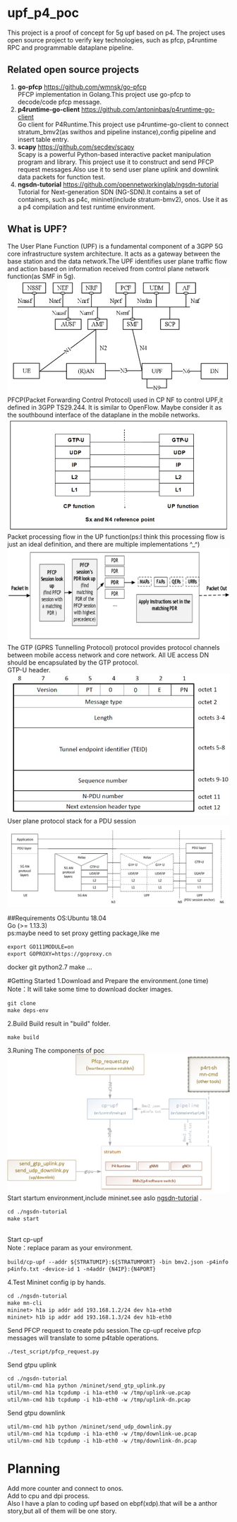 # upf_p4_poc
This project is a proof of concept for 5g upf based on p4.
The project uses open source project to verify key technologies, such as pfcp, p4runtime RPC and programmable dataplane pipeline.

## Related open source projects
1) **go-pfcp** https://github.com/wmnsk/go-pfcp  <br>
PFCP implementation in Golang.This project use go-pfcp to decode/code pfcp message.
2) **p4runtime-go-client** https://github.com/antoninbas/p4runtime-go-client <br>
Go client for P4Runtime.This project use  p4runtime-go-client to connect stratum_bmv2(as swithos and pipeline instance),config pipeline and insert table entry.
3) **scapy** https://github.com/secdev/scapy <br>
Scapy is a powerful Python-based interactive packet manipulation program and library.
This project use it to construct and send PFCP request messages.Also use it to send user plane uplink and downlink data packets for function test.
4) **ngsdn-tutorial** https://github.com/opennetworkinglab/ngsdn-tutorial <br>
Tutorial for Next-generation SDN (NG-SDN).It contains a set of containers, such as p4c, mininet(include stratum-bmv2), onos. Use it as a p4 compilation and test runtime environment.

## What is UPF?
The User Plane Function (UPF) is a fundamental component of a 3GPP 5G core infrastructure system architecture.
It acts as a gateway between the base station and the data network.The UPF identifies user plane traffic flow and action based on information received from control plane network function(as SMF in 5g).
![5g_arch](./doc/5g_arch.jpg)
<br>
PFCP(Packet Forwarding Control Protocol) used in CP NF to control UPF,it defined in 3GPP TS29.244.
It is similar to OpenFlow. Maybe consider it  as the southbound interface of the dataplane in the mobile networks.
![n4_pfcp](./doc/n4_pfcp.jpg)
Packet processing flow in the UP function(ps:I think this processing flow is just an ideal definition, and there are multiple implementations ^_^)
![process_flow](./doc/process_flow.jpg)
<br>
The GTP (GPRS Tunnelling Protocol) protocol provides protocol channels between mobile access network and  core network. All UE access DN should be encapsulated by the GTP protocol.<br>
GTP-U header.
![gtpu_header](./doc/gtpu_header.jpg)
User plane protocol stack for a PDU session
![gtpu_pdu_session](./doc/gtpu_pdu_session.jpg)

##Requirements
OS:Ubuntu 18.04 <br>
Go (>= 1.13.3) <br>
ps:maybe need to set proxy  getting package,like me 
```
export GO111MODULE=on
export GOPROXY=https://goproxy.cn
```
docker git python2.7 make ...

#Getting Started
1.Download and Prepare the environment.(one time)
Note：It will take some time to download docker images.
```
git clone 
make deps-env
```
2.Build
Build result in "build" folder.
```
make build
```
3.Runing
The components of poc
![components](./doc/components.jpg)
Start startum environment,include mininet.see aslo  [ngsdn-tutorial](https://github.com/opennetworkinglab/ngsdn-tutorial) .
```
cd ./ngsdn-tutorial
make start
```
<br>Start cp-upf
<br>Note：replace param as your environment.
```
build/cp-upf --addr ${STRATUMIP}:${STRATUMPORT} -bin bmv2.json -p4info p4info.txt -device-id 1 -n4addr {N4IP}:{N4PORT}
```

4.Test
Mininet config ip by hands.
```
cd ./ngsdn-tutorial
make mn-cli
mininet> h1a ip addr add 193.168.1.2/24 dev h1a-eth0
mininet> h1b ip addr add 193.168.1.3/24 dev h1b-eth0
```
Send PFCP request to create pdu session.The cp-upf receive pfcp messages will translate to some p4table operations.
```
./test_script/pfcp_request.py
```
Send gtpu uplink
```
cd ./ngsdn-tutorial
util/mn-cmd h1a python /mininet/send_gtp_uplink.py
util/mn-cmd h1a tcpdump -i h1a-eth0 -w /tmp/uplink-ue.pcap
util/mn-cmd h1b tcpdump -i h1b-eth0 -w /tmp/uplink-dn.pcap
```
Send gtpu downlink 
```
util/mn-cmd h1b python /mininet/send_udp_downlink.py
util/mn-cmd h1a tcpdump -i h1a-eth0 -w /tmp/downlink-ue.pcap
util/mn-cmd h1b tcpdump -i h1b-eth0 -w /tmp/downlink-dn.pcap
```
# Planning
Add more counter and connect to onos.
<br>Add to cpu and dpi process.
<br>Also I have a plan to coding upf based on ebpf(xdp).that will be a anthor story,but all of them will be one story.








